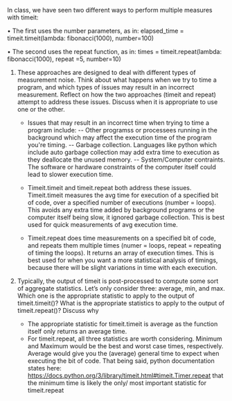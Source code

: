 In class, we have seen two different ways to perform multiple
measures with timeit:

• The first uses the number parameters, as in:
elapsed_time = timeit.timeit(lambda: fibonacci(1000), number=100)

• The second uses the repeat function, as in:
times = timeit.repeat(lambda: fibonacci(1000), repeat =5, number=10)


1. These approaches are designed to deal with different types of
measurement noise. Think about what happens when we try to time
a program, and which types of issues may result in an incorrect
measurement. Reflect on how the two approaches (timeit and repeat) 
attempt to address these issues. Discuss when it is appropriate to 
use one or the other.

    - Issues that may result in an incorrect time when trying to time a program include:
        -- Other programss or processees running in the background which may affect the execution time of the program you're timing.
        -- Garbage collection. Languages like python which include auto garbage collection may add
        extra time to execution as they deallocate the unused memory.
        -- System/Computer contraints. The software or hardware constraints of the computer itself could lead to slower execution time.

    - Timeit.timeit and timeit.repeat both address these issues. 
    Timeit.timeit measures the avg time for execution of a specified bit of code, over a specified number of executions (number = loops). This avoids any extra time added by background programs or the computer itself being slow, it ignored garbage collection. This is best used for quick measurements of avg execution time.

    - Timeit.repeat does time measurements on a specified bit of code, and repeats them multiple times (numer = loops, repeat = repeating of timing the loops). It returns an array of execution times. This is best used for when you want a more statistical analysis of timings, because there will be slight variations in time with each execution.

2. Typically, the output of timeit is post-processed to compute some
sort of aggregate statistics. Let’s only consider three: average, min,
and max. Which one is the appropriate statistic to apply to the output
of timeit.timeit()? What is the appropriate statistics to apply to
the output of timeit.repeat()? Discuss why

    - The appropriate statistic for timeit.timeit is average as the function itself only returns an average time.
    - For timeit.repeat, all three statistics are worth considering. Minimum and Maximum would be the best and worst case times, respectively. Average would give you the (average) general time to expect when executing the bit of code. That being said, python documentation states here: https://docs.python.org/3/library/timeit.html#timeit.Timer.repeat that the minimum time is likely the only/ most important statistic for timeit.repeat